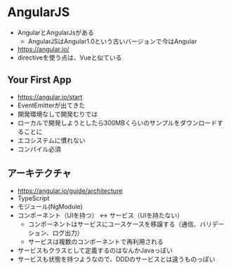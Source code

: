# AngularJS

 - AngularとAngularJsがある
   - AngularJSはAngular1.0という古いバージョンで今はAngular
 - https://angular.io/
 - directiveを使う点は、Vueと似ている
 
## Your First App
 - https://angular.io/start
 - EventEmitterが出てきた
 - 開発環境なしで開発むりでは
 - ローカルで開発しようとしたら300MBくらいのサンプルをダウンロードすることに
 - エコシステムに慣れない
 - コンパイル必須
 
## アーキテクチャ
 - https://angular.io/guide/architecture
 - TypeScript
 - モジュール(NgModule)
 - コンポーネント（UIを持つ） <-> サービス（UIを持たない）
   - コンポーネントはサービスにユースケースを移譲する（通信、バリデーション、ログ出力）
   - サービスは複数のコンポーネントで再利用される
 - サービスもクラスとして定義するのはなんかJavaっぽい
 - サービスも状態を持つようなので、DDDのサービスとは違うものっぽい
 
